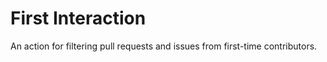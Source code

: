 # First Interaction



An action for filtering pull requests and issues from first-time contributors.
